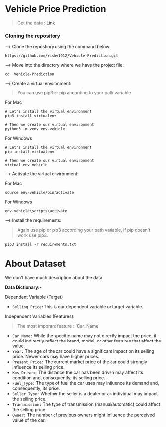 # Vehicle Price Prediction
> Get the data : [Link](https://www.kaggle.com/datasets/nehalbirla/vehicle-dataset-from-cardekho)


### Cloning the repository
--> Clone the repostiory using the command below:
``` 
https://github.com/rishv1912/Vehicle-Prediction.git
```

--> Move into the directory where we have the project file:

```
cd  Vehicle-Prediction
```

--> Create a virtual environment:
>You can use pip3 or pip according to your path variable

For Mac
```
# Let's install the virtual environment
pip3 install virtualenv

# Then we create our virtual environment
python3 -m venv env-vehicle
```

For Windows
```
# Let's install the virtual environment
pip install virtualenv

# Then we create our virtual environment
virtual env-vehicle
```

--> Activate the virtual environment:

For Mac
```
source env-vehicle/bin/activate
```

For Windows
```
env-vehicle\scripts\activate
```

--> Install the requirements:

>Again use pip or pip3 according your path variable, if pip doesn't work use pip3.

```
pip3 install -r requirements.txt
```


# About Dataset

We don't have much description about the data


**Data Dictionary:-** 

Dependent Variable (Target)
- `Selling_Price:`This is our dependent variable or target variable.


Independent Variables (Features):

> The most imporant feature : 'Car_Name'
- `Car_Name:` While the specific name may not directly impact the price, it could indirectly reflect the brand, model, or other features that affect the value.
- `Year:` The age of the car could have a significant impact on its selling price. Newer cars may have higher prices.
- `Present_Price:` The current market price of the car could strongly influence its selling price.
- `Kms_Driven:` The distance the car has been driven may affect its condition and, consequently, its selling price.
- `Fuel_Type:` The type of fuel the car uses may influence its demand and, consequently, its price.
- `Seller_Type:` Whether the seller is a dealer or an individual may impact the selling price.
- `Transmission:` The type of transmission (manual/automatic) could affect the selling price.
- `Owner:` The number of previous owners might influence the perceived value of the car.
